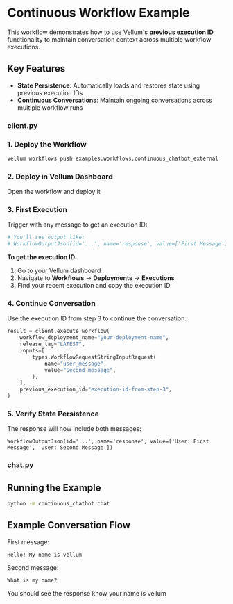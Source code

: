 # Continuous Workflow Example

This workflow demonstrates how to use Vellum's **previous execution ID** functionality to maintain conversation context across multiple workflow executions.

## Key Features

- **State Persistence**: Automatically loads and restores state using previous execution IDs
- **Continuous Conversations**: Maintain ongoing conversations across multiple workflow runs

### client.py

### 1. Deploy the Workflow
```bash
vellum workflows push examples.workflows.continuous_chatbot_external
```

### 2. Deploy in Vellum Dashboard
Open the workflow and deploy it

### 3. First Execution
Trigger with any message to get an execution ID:
```bash
# You'll see output like:
# WorkflowOutputJson(id='...', name='response', value=['First Message'])
```

**To get the execution ID:**
1. Go to your Vellum dashboard
2. Navigate to **Workflows** → **Deployments** → **Executions**
3. Find your recent execution and copy the execution ID

### 4. Continue Conversation
Use the execution ID from step 3 to continue the conversation:
```python
result = client.execute_workflow(
    workflow_deployment_name="your-deployment-name",
    release_tag="LATEST",
    inputs=[
        types.WorkflowRequestStringInputRequest(
            name="user_message",
            value="Second message",
        ),
    ],
    previous_execution_id="execution-id-from-step-3",
)
```

### 5. Verify State Persistence
The response will now include both messages:
```
WorkflowOutputJson(id='...', name='response', value=['User: First Message', 'User: Second Message'])
```

### chat.py
## Running the Example

```bash
python -m continuous_chatbot.chat
```

## Example Conversation Flow

First message:
```
Hello! My name is vellum
```

Second message:
```
What is my name?
```

You should see the response know your name is vellum
